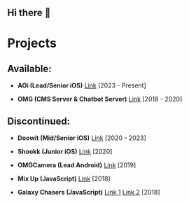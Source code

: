 ## Hi there 👋

# Projects

## Available:

- **AOi (Lead/Senior iOS)**
[Link](https://aoi.live) [2023 - Present]

- **OMG (CMS Server & Chatbot Server)**
[Link](https://fb.gg/play/455676461606571) [2018 - 2020]

## Discontinued:

- **Doowit (Mid/Senior iOS)** [Link](https://appadvice.com/app/doowit-share-your-interests/1512102138) [2020 - 2023]

- **Shookk (Junior iOS)** [Link](https://iphone.apkpure.com/app/omg-celeb-look-alike/com.supergene.omgcamera) [2020]

- **OMGCamera (Lead Android)** [Link](https://download.cnet.com/omg-celeb-look-alike/3000-12511_4-78330951.htmlhttps://download.cnet.com/omg-celeb-look-alike/3000-12511_4-78330951.html) [2019]

- **Mix Up (JavaScript)** [Link](https://www.facebook.com/share/v/18iFbDttB6/?mibextid=wwXIfr) [2018]

- **Galaxy Chasers (JavaScript)** [Link 1](https://www.facebook.com/share/v/15Uqcmmzam/?mibextid=wwXIfr)
[Link 2](https://www.facebook.com/share/15og25Usrm/?mibextid=wwXIfr) [2018]